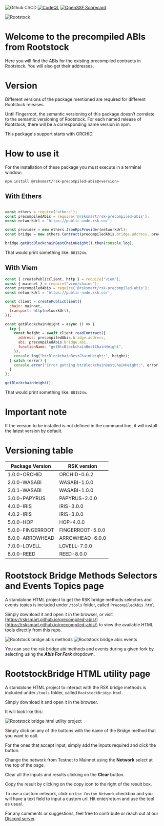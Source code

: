 ![Github CI/CD](https://github.com/rsksmart/precompiled-abis/actions/workflows/build-test.yml/badge.svg)
[![CodeQL](https://github.com/rsksmart/precompiled-abis/workflows/CodeQL/badge.svg)](https://github.com/rsksmart/precompiled-abis/actions?query=workflow%3ACodeQL)
[![OpenSSF Scorecard](https://api.scorecard.dev/projects/github.com/rsksmart/precompiled-abis/badge)](https://scorecard.dev/viewer/?uri=github.com/rsksmart/precompiled-abis)

<img src="./rootstock_logo.png" alt="Rootstock" />

# Welcome to the precompiled ABIs from Rootstock

Here you will find the ABIs for the existing precompiled contracts in Rootstock. You will also get their addresses.

# Version

Different versions of the package mentioned are required for different Rootstock releases.

Until Fingerroot, the semantic versioning of this package doesn’t correlate to the semantic versioning of Rootstock. For each named release of Rootstock, there will be a corresponding name version in npm.

This package's support starts with ORCHID.

# How to use it

For the installation of these package you must execute in a terminal window:

```shell
npm install @rsksmart/rsk-precompiled-abis@<version>
```

## With Ethers

```js

const ethers = require('ethers');
const precompiledAbis = require('@rsksmart/rsk-precompiled-abis');
const networkUrl = 'https://public-node.rsk.co/';

const provider = new ethers.JsonRpcProvider(networkUrl);
const bridge = new ethers.Contract(precompiledAbis.bridge.address, precompiledAbis.bridge.abi, provider);

bridge.getBtcBlockchainBestChainHeight().then(console.log);

```

That would print something like: `881524n`.

## With Viem

```js
const { createPublicClient, http } = require("viem");
const { mainnet } = require("viem/chains");
const precompiledAbis = require('@rsksmart/rsk-precompiled-abis');
const networkUrl = 'https://public-node.rsk.co/';

const client = createPublicClient({
  chain: mainnet,
  transport: http(networkUrl),
});

const getBlockchainHeight = async () => {
  try {
    const height = await client.readContract({
      address: precompiledAbis.bridge.address,
      abi: precompiledAbis.bridge.abi,
      functionName: "getBtcBlockchainBestChainHeight",
    });
    console.log("btcBlockchainBestChainHeight:", height);
  } catch (error) {
    console.error("Error getting btcBlockchainBestChainHeight:", error);
  }
};

getBlockchainHeight();

```

That would print something like: `881524n`.

# Important note

If the version to be installed is not defined in the command line, it will install the latest version by default.

# Versioning table

| Package Version  | RSK version      |
|------------------|------------------|
| 1.0.0-ORCHID     | ORCHID-0.6.2     |
| 2.0.0-WASABI     | WASABI-1.0.0     |
| 2.0.1-WASABI     | WASABI-1.0.0     |
| 3.0.0-PAPYRUS    | PAPYRUS-2.0.0    |
| 4.0.0-IRIS       | IRIS-3.0.0       |
| 4.0.2-IRIS       | IRIS-3.0.0       |
| 5.0.0-HOP        | HOP-4.0.0        |
| 5.0.0-FINGERROOT | FINGERROOT-5.0.0 |
| 6.0.0-ARROWHEAD  | ARROWHEAD-6.0.0  |
| 7.0.0-LOVELL     | LOVELL-7.0.0     |
| 8.0.0-REED       | REED-8.0.0       |

# Rootstock Bridge Methods Selectors and Events Topics page

A standalone HTML project to get the RSK bridge methods selectors and events topics is included under `/tools` folder, called `PrecompiledAbis.html`.

Simply download it and open it in the browser, or visit [https://rsksmart.github.io/precompiled-abis/](https://rsksmart.github.io/precompiled-abis/) to view the available HTML tools directly from this repo.

<img src="./tools/precompiledAbisMethods.png" alt="Rootstock bridge abis methods" />

<img src="./tools/precompiledAbisEvents.png" alt="Rootstock bridge abis events" />

You can see the rsk bridge abi methods and events during a given fork by selecting using the ***Abis For Fork*** dropdown.

# RootstockBridge HTML utility page

A standalone HTML project to interact with the RSK bridge methods is included under `/tools` folder, called `RootstockBridge.html`.

Simply download it and open it in the browser.

It will look like this:

<img src="./tools/RootstockBridge.png" alt="Rootstock bridge html utility project" />

Simply click on any of the buttons with the name of the Bridge method that you want to call.

For the ones that accept input, simply add the inputs required and click the button.

Change the network from Testnet to Mainnet using the **Network** select at the top of the page.

Clear all the inputs and results clicking on the **Clear** button.

Copy the result by clicking on the copy icon to the right of the result box.

To use a custom network, click on `Use Custom Network` checkbox and you will have a text field to input a custom url. Hit enter/return and use the tool as usual.

For any comments or suggestions, feel free to contribute or reach out at our [Discord server](https://discord.gg/rootstock).
